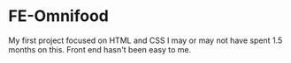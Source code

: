 # FE-Omnifood
My first project focused on HTML and CSS 
I may or may not have spent 1.5 months on this. Front end hasn't been easy to me. 
